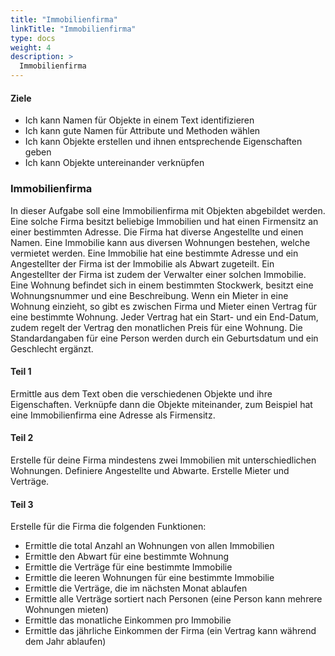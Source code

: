 ```yaml
---
title: "Immobilienfirma"
linkTitle: "Immobilienfirma"
type: docs
weight: 4
description: >
  Immobilienfirma
---
```


#### Ziele
* Ich kann Namen für Objekte in einem Text identifizieren
* Ich kann gute Namen für Attribute und Methoden wählen
* Ich kann Objekte erstellen und ihnen entsprechende Eigenschaften geben
* Ich kann Objekte untereinander verknüpfen

### Immobilienfirma
In dieser Aufgabe soll eine Immobilienfirma mit Objekten abgebildet werden.
Eine solche Firma besitzt beliebige Immobilien und hat einen Firmensitz an einer bestimmten Adresse.
Die Firma hat diverse Angestellte und einen Namen.
Eine Immobilie kann aus diversen Wohnungen bestehen, welche vermietet werden.
Eine Immobilie hat eine bestimmte Adresse und ein Angestellter der Firma ist der Immobilie als Abwart zugeteilt.
Ein Angestellter der Firma ist zudem der Verwalter einer solchen Immobilie.
Eine Wohnung befindet sich in einem bestimmten Stockwerk, besitzt eine Wohnungsnummer und eine Beschreibung.
Wenn ein Mieter in eine Wohnung einzieht, so gibt es zwischen Firma und Mieter einen Vertrag für eine bestimmte Wohnung.
Jeder Vertrag hat ein Start- und ein End-Datum, zudem regelt der Vertrag den monatlichen Preis für eine Wohnung.
Die Standardangaben für eine Person werden durch ein Geburtsdatum und ein Geschlecht ergänzt.

#### Teil 1
Ermittle aus dem Text oben die verschiedenen Objekte und ihre Eigenschaften.
Verknüpfe dann die Objekte miteinander, zum Beispiel hat eine Immobilienfirma eine Adresse als Firmensitz.

#### Teil 2
Erstelle für deine Firma mindestens zwei Immobilien mit unterschiedlichen Wohnungen.
Definiere Angestellte und Abwarte. Erstelle Mieter und Verträge.

#### Teil 3
Erstelle für die Firma die folgenden Funktionen:
- Ermittle die total Anzahl an Wohnungen von allen Immobilien
- Ermittle den Abwart für eine bestimmte Wohnung
- Ermittle die Verträge für eine bestimmte Immobilie
- Ermittle die leeren Wohnungen für eine bestimmte Immobilie
- Ermittle die Verträge, die im nächsten Monat ablaufen
- Ermittle alle Verträge sortiert nach Personen (eine Person kann mehrere Wohnungen mieten)
- Ermittle das monatliche Einkommen pro Immobilie
- Ermittle das jährliche Einkommen der Firma (ein Vertrag kann während dem Jahr ablaufen)
